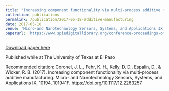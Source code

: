 ```yaml
---
title: "Increasing component functionality via multi-process additive manufacturing"
collection: publications
permalink: /publication/2017-05-18-additive-manufacturing
date: 2017-05-18
venue: 'Micro-and Nanotechnology Sensors, Systems, and Applications IX'
paperurl: 'https://www.spiedigitallibrary.org/conference-proceedings-of-spie/10194/101941F/Increasing-component-functionality-via-multi-process-additive-manufacturing/10.1117/12.2263257.short'
---
```


<a href='https://www.spiedigitallibrary.org/conference-proceedings-of-spie/10194/101941F/Increasing-component-functionality-via-multi-process-additive-manufacturing/10.1117/12.2263257.short'>Download paper here</a>

Published while at The University of Texas at El Paso

Recommended citation: Coronel, J. L., Fehr, K. H., Kelly, D. D., Espalin, D., & Wicker, R. B. (2017). Increasing component functionality via multi-process additive manufacturing. Micro- and Nanotechnology Sensors, Systems, and Applications IX, 10194, 101941F. https://doi.org/10.1117/12.2263257